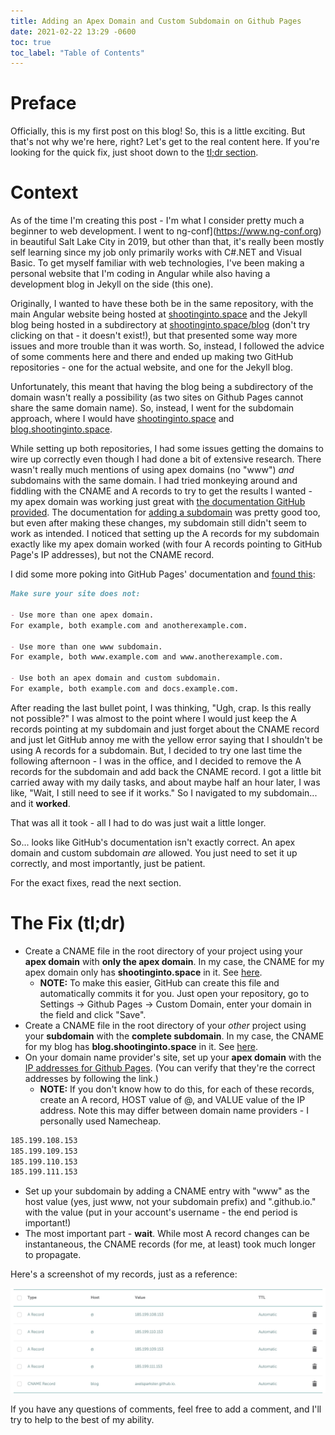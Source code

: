 ```yaml
---
title: Adding an Apex Domain and Custom Subdomain on Github Pages
date: 2021-02-22 13:29 -0600
toc: true
toc_label: "Table of Contents"
---
```


# Preface

Officially, this is my first post on this blog! So, this is a little exciting. But that's not why we're here, right? Let's get to the real content here. If you're looking for the quick fix, just shoot down to the [tl;dr section](#the-fix-tldr).

# Context

As of the time I'm creating this post - I'm what I consider pretty much a beginner to web development. I went to ng-conf](https://www.ng-conf.org) in beautiful Salt Lake City in 2019, but other than that, it's really been mostly self learning since my job only primarily works with C#.NET and Visual Basic. To get myself familiar with web technologies, I've been making a personal website that I'm coding in Angular while also having a development blog in Jekyll on the side (this one).

Originally, I wanted to have these both be in the same repository, with the main Angular website being hosted at [shootinginto.space](shootinginto.space) and the Jekyll blog being hosted in a subdirectory at [shootinginto.space/blog](shootinginto.space/blog) (don't try clicking on that - it doesn't exist!), but that presented some way more issues and more trouble than it was worth. So, instead, I followed the advice of some comments here and there and ended up making two GitHub repositories - one for the actual website, and one for the Jekyll blog.

Unfortunately, this meant that having the blog being a subdirectory of the domain wasn't really a possibility (as two sites on Github Pages cannot share the same domain name). So, instead, I went for the subdomain approach, where I would have [shootinginto.space](shootinginto.space) and [blog.shootinginto.space](blog.shootinginto.space).

While setting up both repositories, I had some issues getting the domains to wire up correctly even though I had done a bit of extensive research. There wasn't really much mentions of using apex domains (no "www") *and* subdomains with the same domain. I had tried monkeying around and fiddling with the CNAME and A records to try to get the results I wanted - my apex domain was working just great with [the documentation GitHub provided](https://docs.github.com/en/github/working-with-github-pages/about-custom-domains-and-github-pages#using-an-apex-domain-for-your-github-pages-site). The documentation for [adding a subdomain](https://docs.github.com/en/github/working-with-github-pages/managing-a-custom-domain-for-your-github-pages-site#configuring-a-subdomain) was pretty good too, but even after making these changes, my subdomain still didn't seem to work as intended. I noticed that setting up the A records for my subdomain exactly like my apex domain worked (with four A records pointing to GitHub Page's IP addresses), but not the CNAME record.

I did some more poking into GitHub Pages' documentation and [found this](https://docs.github.com/en/github/working-with-github-pages/troubleshooting-custom-domains-and-github-pages#custom-domain-names-that-are-unsupported):

```markdown
Make sure your site does not:

- Use more than one apex domain.
For example, both example.com and anotherexample.com.

- Use more than one www subdomain.
For example, both www.example.com and www.anotherexample.com.

- Use both an apex domain and custom subdomain.
For example, both example.com and docs.example.com.
```

After reading the last bullet point, I was thinking, "Ugh, crap. Is this really not possible?" I was almost to the point where I would just keep the A records pointing at my subdomain and just forget about the CNAME record and just let GitHub annoy me with the yellow error saying that I shouldn't be using A records for a subdomain. But, I decided to try one last time the following afternoon - I was in the office, and I decided to remove the A records for the subdomain and add back the CNAME record. I got a little bit carried away with my daily tasks, and about maybe half an hour later, I was like, "Wait, I still need to see if it works." So I navigated to my subdomain... and it __**worked**__.

That was all it took - all I had to do was just wait a little longer.

So... looks like GitHub's documentation isn't exactly correct. An apex domain and custom subdomain *are* allowed. You just need to set it up correctly, and most importantly, just be patient.

For the exact fixes, read the next section.

# The Fix (tl;dr)

- Create a CNAME file in the root directory of your project using your **apex domain** with __only the apex domain__. In my case, the CNAME for my apex domain only has **shootinginto.space** in it. See [here](https://github.com/AxelSparkster/shootingintospace.github.io/blob/gh-pages/CNAME).
    - **NOTE:** To make this easier, GitHub can create this file and automatically commits it for you. Just open your repository, go to Settings -> Github Pages -> Custom Domain, enter your domain in the field and click "Save".
- Create a CNAME file in the root directory of your *other* project using your **subdomain** with the __complete subdomain__. In my case, the CNAME for my blog has **blog.shootinginto.space** in it. See [here](https://github.com/AxelSparkster/spaceblog.github.io/blob/gh-pages/CNAME).
- On your domain name provider's site, set up your **apex domain** with the [IP addresses for Github Pages](https://docs.github.com/en/github/working-with-github-pages/managing-a-custom-domain-for-your-github-pages-site#configuring-an-apex-domain). (You can verify that they're the correct addresses by following the link.)
    - **NOTE:** If you don't know how to do this, for each of these records, create an A record, HOST value of @, and VALUE value of the IP address. Note this may differ between domain name providers - I personally used Namecheap.

```markdown
185.199.108.153
185.199.109.153
185.199.110.153
185.199.111.153
```

- Set up your subdomain by adding a CNAME entry with "www" as the host value (yes, just www, not your subdomain prefix) and "<username>.github.io." with the value (put in your account's username - the end period is important!)
- The most important part - **wait**. While most A record changes can be instantaneous, the CNAME records (for me, at least) took much longer to propagate.

Here's a screenshot of my records, just as a reference:

![A screenshot of my A and CNAME records for reference](../assets/images/records.png)

If you have any questions of comments, feel free to add a comment, and I'll try to help to the best of my ability.
